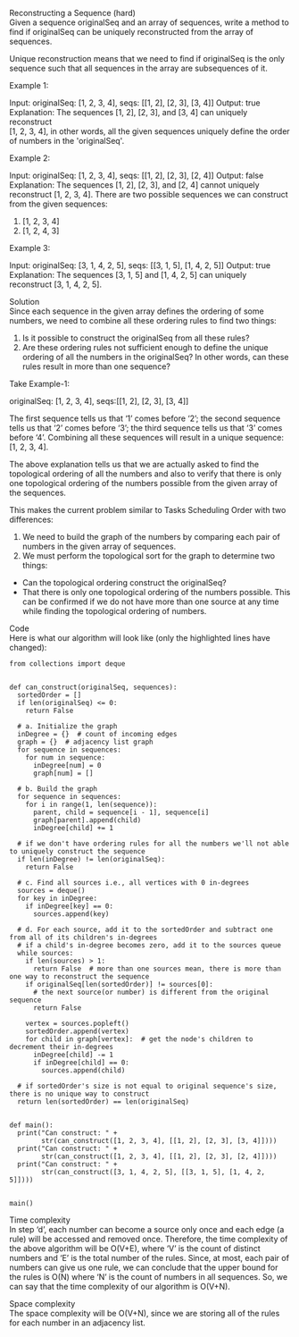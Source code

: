 Reconstructing a Sequence (hard) \
Given a sequence originalSeq and an array of sequences, write a method to find if originalSeq can be uniquely reconstructed from the array of sequences.

Unique reconstruction means that we need to find if originalSeq is the only sequence such that all sequences in the array are subsequences of it.

Example 1:

Input: originalSeq: [1, 2, 3, 4], seqs: [[1, 2], [2, 3], [3, 4]]
Output: true
Explanation: The sequences [1, 2], [2, 3], and [3, 4] can uniquely reconstruct   
[1, 2, 3, 4], in other words, all the given sequences uniquely define the order of numbers 
in the 'originalSeq'. 

Example 2:

Input: originalSeq: [1, 2, 3, 4], seqs: [[1, 2], [2, 3], [2, 4]]
Output: false
Explanation: The sequences [1, 2], [2, 3], and [2, 4] cannot uniquely reconstruct 
[1, 2, 3, 4]. There are two possible sequences we can construct from the given sequences:
1) [1, 2, 3, 4]
2) [1, 2, 4, 3]

Example 3:

Input: originalSeq: [3, 1, 4, 2, 5], seqs: [[3, 1, 5], [1, 4, 2, 5]]
Output: true
Explanation: The sequences [3, 1, 5] and [1, 4, 2, 5] can uniquely reconstruct 
[3, 1, 4, 2, 5].

Solution \
Since each sequence in the given array defines the ordering of some numbers, we need to combine all these ordering rules to find two things:

1. Is it possible to construct the originalSeq from all these rules?
2. Are these ordering rules not sufficient enough to define the unique ordering of all the numbers in the originalSeq? In other words, can these rules result in more than one sequence?

Take Example-1:

originalSeq: [1, 2, 3, 4], seqs:[[1, 2], [2, 3], [3, 4]]

The first sequence tells us that ‘1’ comes before ‘2’; the second sequence tells us that ‘2’ comes before ‘3’; the third sequence tells us that ‘3’ comes before ‘4’. Combining all these sequences will result in a unique sequence: [1, 2, 3, 4].

The above explanation tells us that we are actually asked to find the topological ordering of all the numbers and also to verify that there is only one topological ordering of the numbers possible from the given array of the sequences.

This makes the current problem similar to Tasks Scheduling Order with two differences:

1. We need to build the graph of the numbers by comparing each pair of numbers in the given array of sequences.
2. We must perform the topological sort for the graph to determine two things:
* Can the topological ordering construct the originalSeq?
* That there is only one topological ordering of the numbers possible. This can be confirmed if we do not have more than one source at any time while finding the topological ordering of numbers.

Code \
Here is what our algorithm will look like (only the highlighted lines have changed):
```
from collections import deque


def can_construct(originalSeq, sequences):
  sortedOrder = []
  if len(originalSeq) <= 0:
    return False

  # a. Initialize the graph
  inDegree = {}  # count of incoming edges
  graph = {}  # adjacency list graph
  for sequence in sequences:
    for num in sequence:
      inDegree[num] = 0
      graph[num] = []

  # b. Build the graph
  for sequence in sequences:
    for i in range(1, len(sequence)):
      parent, child = sequence[i - 1], sequence[i]
      graph[parent].append(child)
      inDegree[child] += 1

  # if we don't have ordering rules for all the numbers we'll not able to uniquely construct the sequence
  if len(inDegree) != len(originalSeq):
    return False

  # c. Find all sources i.e., all vertices with 0 in-degrees
  sources = deque()
  for key in inDegree:
    if inDegree[key] == 0:
      sources.append(key)

  # d. For each source, add it to the sortedOrder and subtract one from all of its children's in-degrees
  # if a child's in-degree becomes zero, add it to the sources queue
  while sources:
    if len(sources) > 1:
      return False  # more than one sources mean, there is more than one way to reconstruct the sequence
    if originalSeq[len(sortedOrder)] != sources[0]:
      # the next source(or number) is different from the original sequence
      return False

    vertex = sources.popleft()
    sortedOrder.append(vertex)
    for child in graph[vertex]:  # get the node's children to decrement their in-degrees
      inDegree[child] -= 1
      if inDegree[child] == 0:
        sources.append(child)

  # if sortedOrder's size is not equal to original sequence's size, there is no unique way to construct
  return len(sortedOrder) == len(originalSeq)


def main():
  print("Can construct: " +
        str(can_construct([1, 2, 3, 4], [[1, 2], [2, 3], [3, 4]])))
  print("Can construct: " +
        str(can_construct([1, 2, 3, 4], [[1, 2], [2, 3], [2, 4]])))
  print("Can construct: " +
        str(can_construct([3, 1, 4, 2, 5], [[3, 1, 5], [1, 4, 2, 5]])))


main()
```

Time complexity \
In step ‘d’, each number can become a source only once and each edge (a rule) will be accessed and removed once. Therefore, the time complexity of the above algorithm will be O(V+E), where ‘V’ is the count of distinct numbers and ‘E’ is the total number of the rules. Since, at most, each pair of numbers can give us one rule, we can conclude that the upper bound for the rules is O(N) where ‘N’ is the count of numbers in all sequences. So, we can say that the time complexity of our algorithm is O(V+N).

Space complexity \
The space complexity will be O(V+N), since we are storing all of the rules for each number in an adjacency list.